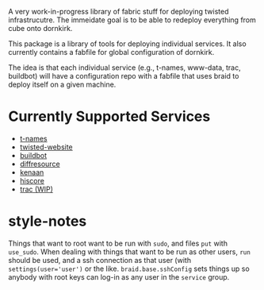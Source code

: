 A very work-in-progress library of fabric stuff for deploying twisted
infrastrucutre. The immeidate goal is to be able to redeploy everything from
cube onto dornkirk.

This package is a library of tools for deploying individual services. It also
currently contains a fabfile for global configuration of dornkirk.

The idea is that each individual service (e.g., t-names, www-data, trac,
buildbot) will have a configuration repo with a fabfile that uses braid to
deploy itself on a given machine.


Currently Supported Services
============================

- [t-names](https://github.com/twisted-infra/t-names)
- [twisted-website](https://code.launchpad.net/~tom.prince/twisted-website/twisted-website-braided)
- [buildbot](https://github.com/twisted-infra/twisted-buildbot-configuration)
- [diffresource](https://code.launchpad.net/~tom.prince/twisted-trac-integration/braided-diffresource)
- [kenaan](https://code.launchpad.net/~tom.prince/twisted-trac-integration/braided-kenaan)
- [hiscore](https://twistedmatrix.com/~tomprince/hiscore)
- [trac (WIP)](https://github.com/twisted-infra/trac-config)


style-notes
===========
Things that want to root want to be run with `sudo`, and files `put` with
`use_sudo`. When dealing with things that want to be run as other users,
`run` should be used, and a ssh connection as that user (with
`settings(user='user')` or the like. `braid.base.sshConfig` sets things up so
anybody with root keys can log-in as any user in the `service` group.
